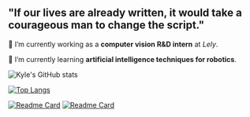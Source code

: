 ## "If our lives are already written, it would take a courageous man to change the script."

🔭 I’m currently working as a **computer vision R&D intern** at *Lely*.

🌱 I’m currently learning **artificial intelligence techniques for robotics**.




![Kyle's GitHub stats](https://github-readme-stats.vercel.app/api?username=Kyle-Xu001&theme=react&count_private=true&show_icons=true)

[![Top Langs](https://github-readme-stats.vercel.app/api/top-langs/?username=Kyle-Xu001&layout=compact&theme=react)](https://github.com/Kyle-Xu001/github-readme-stats)

[![Readme Card](https://github-readme-stats.vercel.app/api/pin/?username=Kyle-Xu001&repo=Planning_Project&theme=tokyonight)](https://github.com/Kyle-Xu001/Planning_Project)
[![Readme Card](https://github-readme-stats.vercel.app/api/pin/?username=Kyle-Xu001&repo=ROS-Practice&theme=tokyonight)](https://github.com/Kyle-Xu001/ROS-Practice)

<!--
**Kyle-Xu001/Kyle-xu001** is a ✨ _special_ ✨ repository because its `README.md` (this file) appears on your GitHub profile.

Here are some ideas to get you started:

🔭 I’m currently working as a computer vision R&D intern at Lely.
🌱 I’m currently learning artificial intelligence techniques for robotics.
- 👯 I’m looking to collaborate on ...
- 🤔 I’m looking for help with ...
- 💬 Ask me about ...
- 📫 How to reach me: ...
- 😄 Pronouns: ...
- ⚡ Fun fact: ...
-->
